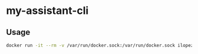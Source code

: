 # my-assistant-cli

## Usage

```bash
docker run -it --rm -v /var/run/docker.sock:/var/run/docker.sock ilopezluna/my-assistant-cli  "ilopezluna/thebloke_tinyllama-1_1b-chat-v1_0-gguf:tinyllama-1.1b-chat-v1.0.Q4_K_S.gguf_ollama_0.2.1" "What is the capital of Spain?"
```


